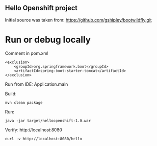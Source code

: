 Hello Openshift project
-----------------------

Initial source was taken from:
https://github.com/gshipley/bootwildfly.git



Run or debug locally
===========
Comment in pom.xml
```
<exclusion>
    <groupId>org.springframework.boot</groupId>
    <artifactId>spring-boot-starter-tomcat</artifactId>
</exclusion>
```

Run from IDE:
Application.main

Build:
```
mvn clean package
```

Run:
```
java -jar target/helloopenshift-1.0.war
```

Verify:
http://localhost:8080
```
curl -v http://localhost:8080/hello
```
